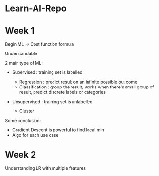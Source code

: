 # Learn-AI-Repo

# Week 1

Begin ML -> Cost function formula

Understandable

2 main type of ML:

- Supervised : training set is labelled
    

    + Regression : predict result on an infinite possible out come
    + Classification : group the result, works when there's small group of result, predict discrete labels or categories


- Unsupervised : training set is unlabelled
    
    + Cluster

Some conclusion:
- Gradient Descent is powerful to find local min
- Algo for each use case

# Week 2

Understanding LR with multiple features
